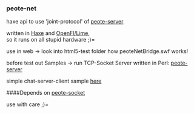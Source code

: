 ### peote-net
haxe api to use 'joint-protocol' of [peote-server](https://github.com/maitag/peote-server)

written in [Haxe](http://haxe.org) and [OpenFl/Lime](http://www.openfl.org/documentation/setup/install-haxe/),  
so it runs on all stupid hardware ;)=

use in web -> look into html5-test folder how
peoteNetBridge.swf works!

before test out Samples -> run TCP-Socket Server written in Perl:
[peote-server](https://github.com/maitag/peote-server)

simple chat-server-client sample [here](https://github.com/maitag/peote-net/blob/master/samples/chat/Source/ServerChannel.hx#L142)

####Depends on 
[peote-socket](https://github.com/maitag/peote-socket)


use with care ;)=